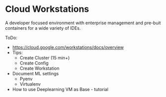 
# Cloud Workstations

A developer focused environment with enterprise management and pre-buit containers for a wide variety of IDEs.

ToDo:
- https://cloud.google.com/workstations/docs/overview
- Tips:
    - Create Cluster (15 min+)
    - Create Config
    - Create Workstation
- Document ML settings
    - Pyenv
    - Virtualenv
- How to use Deeplearning VM as Base - tutorial


